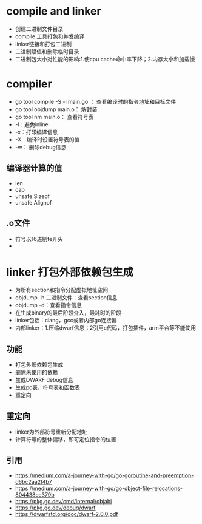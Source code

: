 # compile and linker
- 创建二进制文件目录
- compile 工具打包和并发编译
- linker链接和打包二进制
- 二进制赋值和删除临时目录
- 二进制包大小对性能的影响:1.使cpu cache命中率下降；2.内存大小和加载慢
# compiler
- go tool compile -S -l main.go ： 查看编译时的指令地址和目标文件
- go tool objdump main.o： 解封装
- go tool nm main.o： 查看符号表
- -l：避免inline
- -x：打印编译信息
- -X：编译时设置符号表的值
- -w： 删除debug信息
## 编译器计算的值
- len
- cap
- unsafe.Sizeof
- unsafe.Alignof
## .o文件
- 符号以16进制fe开头
- 
# linker 打包外部依赖包生成
- 为所有section和指令分配虚拟地址空间
- objdump -h 二进制文件：查看section信息
- objdump -d：查看指令信息
- 在生成binary的最后阶段介入，最耗时的阶段
- linker包括：clang，gcc或者内部go连接器
- 内部linker：1.压缩dwarf信息；2引用c代码，打包插件，arm平台等不能使用
## 功能
- 打包外部依赖包生成
- 删除未使用的依赖
- 生成DWARF debug信息
- 生成pc表，符号表和函数表
- 重定向
## 重定向
- linker为外部符号重新分配地址
- 计算符号的整体偏移，即可定位指令的位置
## 引用
- https://medium.com/a-journey-with-go/go-goroutine-and-preemption-d6bc2aa2f4b7
- https://medium.com/a-journey-with-go/go-object-file-relocations-804438ec379b
- https://pkg.go.dev/cmd/internal/objabi
- https://pkg.go.dev/debug/dwarf
- https://dwarfstd.org/doc/dwarf-2.0.0.pdf
